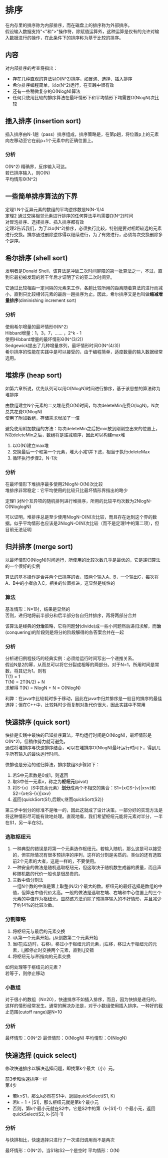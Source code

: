 # 排序
在内存里的排序称为内部排序，而在磁盘上的排序称为外部排序。  
假设输入数据支持"<"和">"操作符，除赋值运算外，这种运算是仅有的允许对输入数据进行的操作，在此条件下的排序称为基于比较的排序。

## 内容
对内部排序的考查将指出：

* 存在几种直观的算法以O(N^2)排序，如冒泡、选择、插入排序
* 希尔排序编程简单，以o(N^2)运行，在实践中很有效
* 还有一些稍微复杂的O(NlogN)算法
* 任何只使用比较的排序算法在最坏情形下和平均情形下均需要Ω(NlogN)次比较

## 插入排序 (insertion sort)
插入排序由N-1趟（pass）排序组成，排序策略是，在第p趟，将位置p上的元素向左移动至它在前p+1个元素中的正确位置上。

### 分析
O(N^2) 精确界，反序输入可达。  
若已排序输入，则O(N)  
平均情形Θ(N^2)

## 一些简单排序算法的下界
定理1 N个互异元素的数组的平均逆序数是N(N-1)/4  
定理2 通过交换相邻元素进行排序的任何算法平均需要Ω(N^2)时间  
对冒泡排序、选择排序、插入排序都有效  
定理2告诉我们，为了以o(N^2)排序，必须执行比较，特别是要对相距较远的元素进行交换。排序通过删除逆序得以继续进行，为了有效进行，必须每次交换删除多个逆序。

## 希尔排序 (shell sort)
发明者是Donald Shell，该算法是冲破二次时间屏障的第一批算法之一，不过，直到它最初被发现的若干年后才证明了它的亚二次时间界。

它通过比较相距一定间隔的元素来工作，各趟比较所用的距离随着算法的进行而减小，直到只比较相邻元素的最后一趟排序为止。因此，希尔排序又是也叫做**缩减增量排序**(diminishing increment sort)

### 分析
使用希尔增量的最坏情形Θ(N^2)  
Hibbard增量：1，3，7，…… ，2^k - 1  
使用Hibbard增量的最坏情形Θ(N^(3/2))  
Sedgewick提出了几种增量序列，最坏情形时间O(N^(4/3))  
希尔排序的性能在实践中是可以接受的，由于编程简单，适度数量的输入数据经常选用。

## 堆排序 (heap sort)
如第六章所说，优先队列可以用O(NlogN)时间进行排序，基于该思想的算法称为堆排序

由数组建立N个元素的二叉堆花费O(N)时间，每次deleteMin花费O(logN)，N次总共花费O(NlogN)  
使用了附加数组，存储需求增加了一倍

避免使用附加数组的方法：每次deleteMin之后把min放到刚刚空出来的位置上，N次deleteMin之后，数组将是递减顺序，因此可以构建max堆

1. 以O(N)建立max堆
2. 交换最后一个和第一个元素，堆大小减1并下滤，相当于执行deleteMax
3. 循环执行步骤2，N-1次

### 分析
在最坏情形下堆排序最多使用2NlogN-O(N)次比较  
堆排序非常稳定：它平均使用的比较只比最坏情形界指出的略少

定理1 对N个互异项的随机排列进行堆排序，所用的比较平均次数为2NlogN-O(NloglogN)

可以证明，堆排序总是至少使用NlogN-O(N)次比较，而且存在达到这个界的数据。似乎平均情形也应该是2NlogN-O(N)次比较（而不是定理1中的第二项），但目前无法证明

## 归并排序 (merge sort)
以最坏情形O(NlogN)时间运行，所使用的比较次数几乎是最优的，它是递归算法的一个很好的实例

算法的基本操作是合并两个已排序的表，取两个输入A、B，一个输出C，每次将A、B中的小者放入C，相关的位置推进，这显然是线性的

### 算法
基准情形：N=1时，结果是显然的  
否则，递归地将前半部分和后半部分各自归并排序，再将两部分合并

该算法是经典的**分治**策略，它将问题**分**(divide)成一些小问题然后递归求解，而**治**(conquering)的阶段则是将分的阶段解得的各答案合并在一起

### 分析
分析递归例程技巧的经典实例：必须给运行时间写出一个递推关系。  
假设N是2的幂，从而总可以将它分裂成相等的两部分。对于N=1，所用时间是常数，将其记为1。则有  
T(1) = 1  
T(N) = 2T(N/2) + N  
求解得 T(N) = NlogN + N = O(NlogN)

利弊：在java中比较耗时多于移动，因此在java中归并排序是一般目的排序的最佳选择；但在C++中，比较耗时少而复制对象代价很大，因此实践中不常用

## 快速排序 (quick sort)
快排是实践中最快的已知排序算法，平均运行时间是O(NlogN)，最坏情形是O(N^2)，但稍作努力就可避免。  
通过将堆排序与快速排序结合，可以在堆排序O(NlogN)最坏运行时间下，得到几乎所有输入的最快运行时间。

快排也是分治的递归算法，排序数组S步骤如下：

1. 若S中元素数是0或1，则返回
2. 取S中任一元素v，称之为**枢纽元**(pivot)
3. 将S-{v}（S中其余元素）**划分**成两个不相交的集合：S1={x∈S-{v}|x≤v}和S2={x∈S-{v}|x≥v}
4. 返回{quickSort(S1),后跟v,继而quickSort(S2)}

第三步中划分的标准不是唯一的，因此这就成了设计决策。一部分好的实现方法是将这种情形尽可能有效地处理。直观地看，我们希望枢纽元能将元素对半分，一半在S1，另一半在S2。

### 选取枢纽元
1. 一种典型的错误是将第一个元素选作枢纽元。若输入随机，那么这是可以接受的，但实际情况有很多预排序的序列，这样的分割是劣质的。类似的还有选取前2个元素的大者，这是一样的，不要使用。
2. 一种安全的做法是随机选取枢纽元，但这取决于随机数生成器的质量，而且声称随机数的代价一般也是很昂贵的。
3. 三数中值分割法  
一组N个数的中值是第上取整(N/2)个最大的数。枢纽元的最好选择是数组的中值，但算出中值代价太高。一般的做法是选取左端、右端和中心位置上的三个元素的中值作为枢纽元。显然该方法消除了预排序输入的不好情形，并且减少了约14%的比较次数。

### 分割策略
1. 将枢纽元与最后的元素交换
2. i从第一个元素开始，j从倒数第二个元素开始
3. 当i在j左边时，右移i，移过小于枢纽元的元素，j左移，移过大于枢纽元的元素，i,j都停止时交换两个元素，直到i,j交错
4. 将枢纽元与i所指向的元素交换

如何处理等于枢纽元的元素？  
若等于，则停止移动

### 小数组
对于很小的数组（N≤20），快速排序不如插入排序，而且，因为快排是递归的，这样的情形经常发生。通常的解决办法是，对于小数组使用插入排序。一种好的截止范围(cutoff range)是N=10

### 分析
最坏情形：O(N^2)
最佳情形：O(NlogN)
平均情形：O(NlogN)

## 快速选择 (quick select)
修改快速排序以解决选择问题，即找第k个最大（小）元。

前3步和快速排序一样  
第4步

* 若k≤S1，那么k必然在S1中，返回quickSelect(S1, K)
* 若k = 1 + |S1|，那么枢纽元就是第k个最小元
* 否则，第k个最小元就在S2中，它是S2中的第（k-|S1|-1）个最小元，返回quickSelect(S2, k-|S1|-1)

### 分析
与快排相比，快速选择只进行了一次递归调用而不是两次

最坏情形：O(N^2)，当S1和S2一个是空时
平均情形：O(N)
